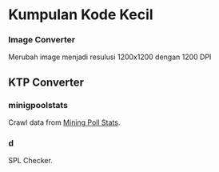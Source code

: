 # Kumpulan Kode Kecil



### Image Converter
Merubah image menjadi resulusi 1200x1200 dengan 1200 DPI


## KTP Converter


### minigpoolstats
Crawl data from [Mining Poll Stats](https://miningpoolstats.stream).



### d 
SPL Checker.